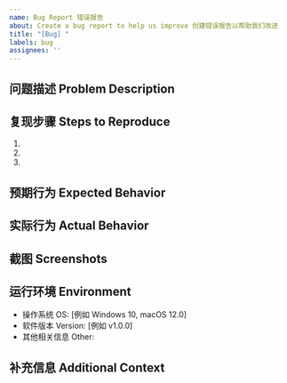 ```yaml
---
name: Bug Report 错误报告
about: Create a bug report to help us improve 创建错误报告以帮助我们改进
title: "[Bug] "
labels: bug
assignees: ''
---
```


## 问题描述 Problem Description
<!-- 请清晰简洁地描述这个错误 Please provide a clear and concise description of the bug -->

## 复现步骤 Steps to Reproduce
<!-- 请描述如何复现这个问题 Please describe how to reproduce this issue -->
1. 
2. 
3. 

## 预期行为 Expected Behavior
<!-- 请描述您期望看到的结果 Please describe what you expected to happen -->

## 实际行为 Actual Behavior
<!-- 请描述实际发生的结果 Please describe what actually happened -->

## 截图 Screenshots
<!-- 如果可以的话，请添加截图以帮助解释您的问题 If applicable, add screenshots to help explain your problem -->

## 运行环境 Environment
- 操作系统 OS: [例如 Windows 10, macOS 12.0]
- 软件版本 Version: [例如 v1.0.0]
- 其他相关信息 Other: 

## 补充信息 Additional Context
<!-- 添加任何其他有关问题的上下文信息 Add any other context about the problem here -->
